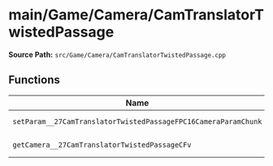 # main/Game/Camera/CamTranslatorTwistedPassage

**Source Path:** `src/Game/Camera/CamTranslatorTwistedPassage.cpp`

## Functions

| Name | Address | Match % |
|------|---------|---------|
| `setParam__27CamTranslatorTwistedPassageFPC16CameraParamChunk` | `0x80093DCC` | :white_check_mark: (100.0%) |
| `getCamera__27CamTranslatorTwistedPassageCFv` | `0x80093E20` | :white_check_mark: (100.0%) |